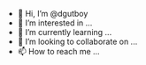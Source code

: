 - 👋 Hi, I’m @dgutboy
- 👀 I’m interested in ...
- 🌱 I’m currently learning ...
- 💞️ I’m looking to collaborate on ...
- 📫 How to reach me ...

<!---
dgutboy/dgutboy is a ✨ special ✨ repository because its `README.md` (this file) appears on your GitHub profile.
You can click the Preview link to take a look at your changes.
--->
